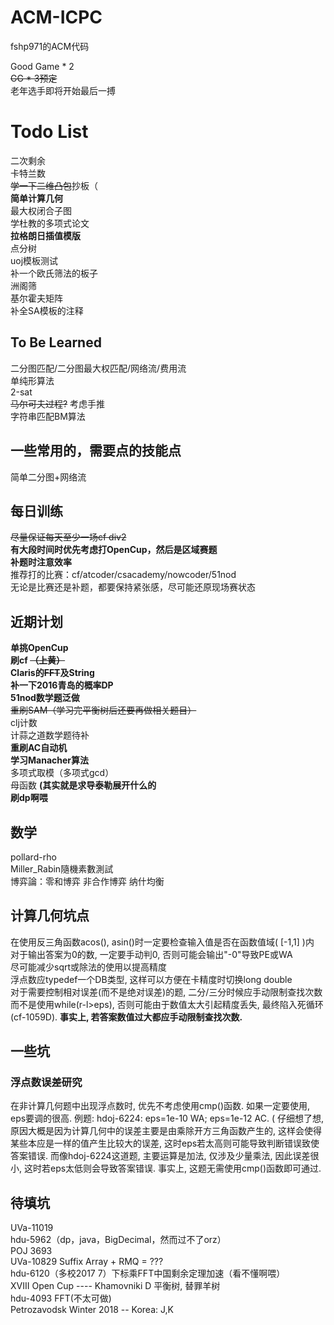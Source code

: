 # ACM-ICPC
fshp971的ACM代码<br>

Good Game * 2<br>
~~GG * 3预定~~<br>
老年选手即将开始最后一搏<br>

# Todo List
二次剩余<br>
卡特兰数<br>
~~学一下二维凸包~~抄板（<br>
**简单计算几何**<br>
最大权闭合子图<br>
学杜教的多项式论文<br>
**拉格朗日插值模版**<br>
点分树<br>
uoj模板测试<br>
补一个欧氏筛法的板子<br>
洲阁筛<br>
基尔霍夫矩阵<br>
补全SA模板的注释<br>

## To Be Learned
二分图匹配/二分图最大权匹配/网络流/费用流<br>
单纯形算法<br>
2-sat<br>
~~马尔可夫过程?~~ 考虑手推<br>
字符串匹配BM算法<br>

## 一些常用的，需要点的技能点
简单二分图+网络流<br>

## 每日训练
~~尽量保证每天至少一场cf div2~~<br>
**有大段时间时优先考虑打OpenCup，然后是区域赛题**<br>
**补题时注意效率**<br>
推荐打的比赛：cf/atcoder/csacademy/nowcoder/51nod<br>
无论是比赛还是补题，都要保持紧张感，尽可能还原现场赛状态<br>

## 近期计划
**单挑OpenCup**<br>
**刷cf ~~（上黄）~~** <br>
**Claris的~~FFT~~及String**<br>
**补一下2016青岛的概率DP**<br>
**51nod数学题泛做**<br>
~~重刷SAM（学习完平衡树后还要再做相关题目）~~<br>
clj计数<br>
计蒜之道数学题待补<br>
**重刷AC自动机**<br>
**学习Manacher算法**<br>
多项式取模（多项式gcd）<br>
母函数 **(其实就是求导泰勒展开什么的**<br>
**刷dp啊喂**<br>

## 数学
pollard-rho<br>
Miller\_Rabin隨機素數測試<br>
博弈論：零和博弈 非合作博弈 纳什均衡<br>

## 计算几何坑点
在使用反三角函数acos(), asin()时一定要检查输入值是否在函数值域( [-1,1] )内<br>
对于输出答案为0的数, 一定要手动判0, 否则可能会输出"-0"导致PE或WA<br>
尽可能减少sqrt或除法的使用以提高精度<br>
浮点数应typedef一个DB类型, 这样可以方便在卡精度时切换long double<br>
对于需要控制相对误差(而不是绝对误差)的题, 二分/三分时候应手动限制查找次数而不是使用while(r-l\>eps), 否则可能由于数值太大引起精度丢失, 最终陷入死循环(cf-1059D). **事实上, 若答案数值过大都应手动限制查找次数.**<br>

## 一些坑

### 浮点数误差研究
在非计算几何题中出现浮点数时, 优先不考虑使用cmp()函数. 如果一定要使用, eps要调的很高.
例题: hdoj-6224: eps=1e-10 WA; eps=1e-12 AC.
( 仔细想了想, 原因大概是因为计算几何中的误差主要是由乘除开方三角函数产生的,
  这样会使得某些本应是一样的值产生比较大的误差, 这时eps若太高则可能导致判断错误致使答案错误.
  而像hdoj-6224这道题, 主要运算是加法, 仅涉及少量乘法, 因此误差很小, 这时若eps太低则会导致答案错误.
  事实上, 这题无需使用cmp()函数即可通过.

## 待填坑
UVa-11019<br>
hdu-5962（dp，java，BigDecimal，然而过不了orz）<br>
POJ 3693<br>
UVa-10829 Suffix Array + RMQ = ???<br>
hdu-6120（多校2017 7）下标乘FFT中国剩余定理加速（看不懂啊喂）<br>
XVIII Open Cup ---- Khamovniki D 平衡树, 替罪羊树<br>
hdu-4093 FFT(不太可做)<br>
Petrozavodsk Winter 2018 -- Korea: J,K<br>

